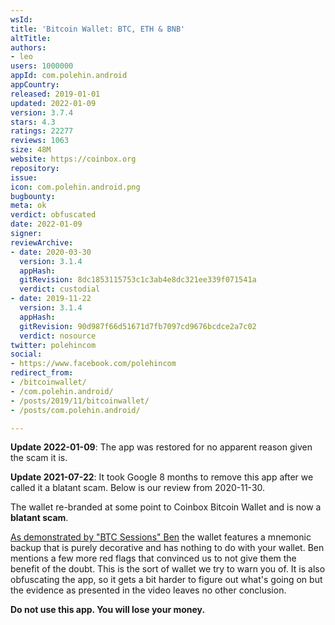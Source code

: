 ```yaml
---
wsId: 
title: 'Bitcoin Wallet: BTC, ETH & BNB'
altTitle: 
authors:
- leo
users: 1000000
appId: com.polehin.android
appCountry: 
released: 2019-01-01
updated: 2022-01-09
version: 3.7.4
stars: 4.3
ratings: 22277
reviews: 1063
size: 48M
website: https://coinbox.org
repository: 
issue: 
icon: com.polehin.android.png
bugbounty: 
meta: ok
verdict: obfuscated
date: 2022-01-09
signer: 
reviewArchive:
- date: 2020-03-30
  version: 3.1.4
  appHash: 
  gitRevision: 8dc1853115753c1c3ab4e8dc321ee339f071541a
  verdict: custodial
- date: 2019-11-22
  version: 3.1.4
  appHash: 
  gitRevision: 90d987f66d51671d7fb7097cd9676bcdce2a7c02
  verdict: nosource
twitter: polehincom
social:
- https://www.facebook.com/polehincom
redirect_from:
- /bitcoinwallet/
- /com.polehin.android/
- /posts/2019/11/bitcoinwallet/
- /posts/com.polehin.android/

---
```


**Update 2022-01-09**: The app was restored for no apparent reason given the
scam it is.

**Update 2021-07-22**: It took Google 8 months to remove this app after we
called it a blatant scam. Below is our review from 2020-11-30.

The wallet re-branded at some point to Coinbox Bitcoin Wallet and is now a
**blatant scam**.

[As demonstrated by "BTC Sessions" Ben](https://www.youtube.com/watch?v=yP_C4wZyikk)
the wallet features a mnemonic backup that is purely decorative and has nothing
to do with your wallet. Ben mentions a few more red flags that convinced us to
not give them the benefit of the doubt. This is the sort of wallet we try to
warn you of. It is also obfuscating the app, so it gets a bit harder to figure
out what's going on but the evidence as presented in the video leaves no other
conclusion.

**Do not use this app. You will lose your money.**
